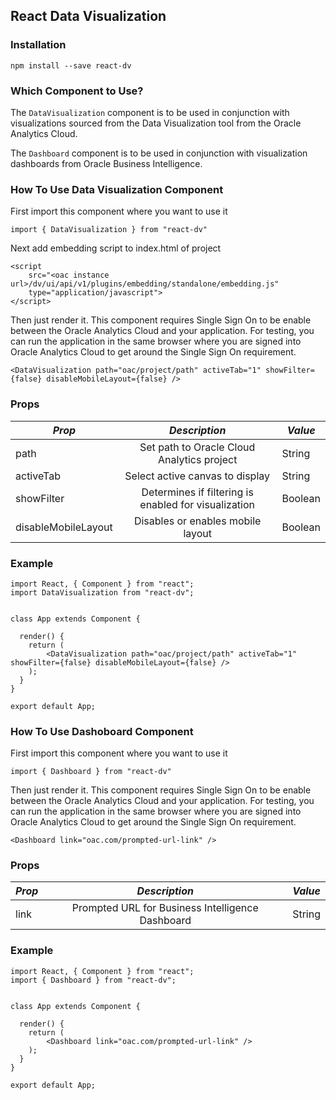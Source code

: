 ## React Data Visualization

### Installation

`npm install --save react-dv`

### Which Component to Use?

The `DataVisualization` component is to be used in conjunction with visualizations sourced from the Data Visualization tool from the Oracle Analytics Cloud.

The `Dashboard` component is to be used in conjunction with visualization dashboards from Oracle Business Intelligence.

### How To Use Data Visualization Component

First import this component where you want to use it

`import { DataVisualization } from "react-dv"`

Next add embedding script to index.html of project

```
<script
    src="<oac instance url>/dv/ui/api/v1/plugins/embedding/standalone/embedding.js"
    type="application/javascript">
</script>
```

Then just render it. This component requires Single Sign On to be enable between the Oracle Analytics Cloud and your application. For testing, you can run the application in the same browser where you are signed into Oracle Analytics Cloud to get around the Single Sign On requirement.

`<DataVisualization path="oac/project/path" activeTab="1" showFilter={false} disableMobileLayout={false} />`

### Props

| _Prop_              |                    _Description_                     | _Value_ |
| ------------------- | :--------------------------------------------------: | ------- |
| path                |      Set path to Oracle Cloud Analytics project      | String  |
| activeTab           |           Select active canvas to display            | String  |
| showFilter          | Determines if filtering is enabled for visualization | Boolean |
| disableMobileLayout |          Disables or enables mobile layout           | Boolean |

### Example

```
import React, { Component } from "react";
import DataVisualization from "react-dv";


class App extends Component {

  render() {
    return (
        <DataVisualization path="oac/project/path" activeTab="1" showFilter={false} disableMobileLayout={false} />
    );
  }
}

export default App;
```

### How To Use Dashoboard Component

First import this component where you want to use it

`import { Dashboard } from "react-dv"`

Then just render it. This component requires Single Sign On to be enable between the Oracle Analytics Cloud and your application. For testing, you can run the application in the same browser where you are signed into Oracle Analytics Cloud to get around the Single Sign On requirement.

`<Dashboard link="oac.com/prompted-url-link" />`

### Props

| _Prop_ |                  _Description_                   | _Value_ |
| ------ | :----------------------------------------------: | ------- |
| link   | Prompted URL for Business Intelligence Dashboard | String  |

### Example

```
import React, { Component } from "react";
import { Dashboard } from "react-dv";


class App extends Component {

  render() {
    return (
        <Dashboard link="oac.com/prompted-url-link" />
    );
  }
}

export default App;
```

